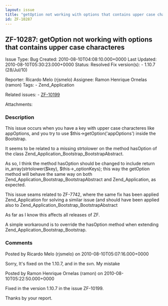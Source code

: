 ```yaml
---
layout: issue
title: "getOption not working with options that contains upper case characteres"
id: ZF-10287
---
```


ZF-10287: getOption not working with options that contains upper case characteres
---------------------------------------------------------------------------------

 Issue Type: Bug Created: 2010-08-10T04:08:10.000+0000 Last Updated: 2010-08-10T05:30:23.000+0000 Status: Resolved Fix version(s): - 1.10.7 (28/Jul/10)
 
 Reporter:  Ricardo Melo (rjsmelo)  Assignee:  Ramon Henrique Ornelas (ramon)  Tags: - Zend\_Application
 
 Related issues: - [ZF-10199](/issues/browse/ZF-10199)
 
 Attachments: 
### Description

This issue occurs when you have a key with upper case characteres like appOptions, and you try to use $this->getOption('appOptions') inside the Bootstrap.

It seems to be related to a missing strtolower on the method hasOption of the class Zend\_Application\_Bootstrap\_BootstrapAbstract.

As so, I think the method hasOption should be changed to include return in\_array(strtolower($key), $this->\_optionKeys); this way the getOption method will behave the same way on both Zend\_Application\_Bootstrap\_BootstrapAbstract and Zend\_Application, as expected.

This issue seams related to ZF-7742, where the same fix has been applied Zend\_Application for solving a similar issue (and should have been applied also to Zend\_Application\_Bootstrap\_BootstrapAbstract

As far as I know this affects all releases of ZF.

A simple workaround is to override the hasOption method when extending Zend\_Application\_Bootstrap\_Bootstrap.

 

 

### Comments

Posted by Ricardo Melo (rjsmelo) on 2010-08-10T05:07:16.000+0000

Sorry, It's fixed on the 1.10.7, and in the svn. My mistake

 

 

Posted by Ramon Henrique Ornelas (ramon) on 2010-08-10T05:22:50.000+0000

Fixed in the version 1.10.7 in the issue ZF-10199.

Thanks by your report.

 

 